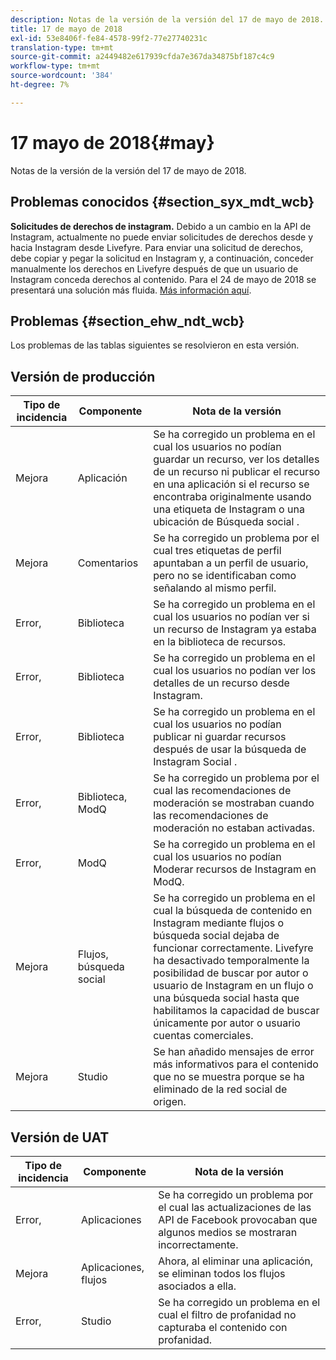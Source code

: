 ```yaml
---
description: Notas de la versión de la versión del 17 de mayo de 2018.
title: 17 de mayo de 2018
exl-id: 53e8406f-fe84-4578-99f2-77e27740231c
translation-type: tm+mt
source-git-commit: a2449482e617939cfda7e367da34875bf187c4c9
workflow-type: tm+mt
source-wordcount: '384'
ht-degree: 7%

---
```


# 17 mayo de 2018{#may}

Notas de la versión de la versión del 17 de mayo de 2018.

## Problemas conocidos {#section_syx_mdt_wcb}

**Solicitudes de derechos de instagram.** Debido a un cambio en la API de Instagram, actualmente no puede enviar solicitudes de derechos desde y hacia Instagram desde Livefyre. Para enviar una solicitud de derechos, debe copiar y pegar la solicitud en Instagram y, a continuación, conceder manualmente los derechos en Livefyre después de que un usuario de Instagram conceda derechos al contenido. Para el 24 de mayo de 2018 se presentará una solución más fluida. [Más información aquí](/help/using/c-anouncements.md#c_anouncements).

## Problemas {#section_ehw_ndt_wcb}

Los problemas de las tablas siguientes se resolvieron en esta versión.

## Versión de producción

| **Tipo de incidencia** | **Componente** | **Nota de la versión** |
|---|---|---|
| Mejora | Aplicación | Se ha corregido un problema en el cual los usuarios no podían guardar un recurso, ver los detalles de un recurso ni publicar el recurso en una aplicación si el recurso se encontraba originalmente usando una etiqueta de Instagram o una ubicación de Búsqueda social . |
| Mejora | Comentarios | Se ha corregido un problema por el cual tres etiquetas de perfil apuntaban a un perfil de usuario, pero no se identificaban como señalando al mismo perfil. |
| Error, | Biblioteca | Se ha corregido un problema en el cual los usuarios no podían ver si un recurso de Instagram ya estaba en la biblioteca de recursos. |
| Error, | Biblioteca | Se ha corregido un problema en el cual los usuarios no podían ver los detalles de un recurso desde Instagram. |
| Error, | Biblioteca | Se ha corregido un problema en el cual los usuarios no podían publicar ni guardar recursos después de usar la búsqueda de Instagram Social . |
| Error, | Biblioteca, ModQ | Se ha corregido un problema por el cual las recomendaciones de moderación se mostraban cuando las recomendaciones de moderación no estaban activadas. |
| Error, | ModQ | Se ha corregido un problema en el cual los usuarios no podían Moderar recursos de Instagram en ModQ. |
| Mejora | Flujos, búsqueda social | Se ha corregido un problema en el cual la búsqueda de contenido en Instagram mediante flujos o búsqueda social dejaba de funcionar correctamente. Livefyre ha desactivado temporalmente la posibilidad de buscar por autor o usuario de Instagram en un flujo o una búsqueda social hasta que habilitamos la capacidad de buscar únicamente por autor o usuario cuentas comerciales. |
| Mejora | Studio | Se han añadido mensajes de error más informativos para el contenido que no se muestra porque se ha eliminado de la red social de origen. |

## Versión de UAT

| **Tipo de incidencia** | **Componente** | **Nota de la versión** |
|---|---|---|
| Error, | Aplicaciones | Se ha corregido un problema por el cual las actualizaciones de las API de Facebook provocaban que algunos medios se mostraran incorrectamente. |
| Mejora | Aplicaciones, flujos | Ahora, al eliminar una aplicación, se eliminan todos los flujos asociados a ella. |
| Error, | Studio | Se ha corregido un problema en el cual el filtro de profanidad no capturaba el contenido con profanidad. |

